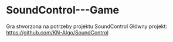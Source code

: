 # SoundControl---Game
Gra stworzona na potrzeby projektu SoundControl
Główny projekt: https://github.com/KN-Algo/SoundControl
